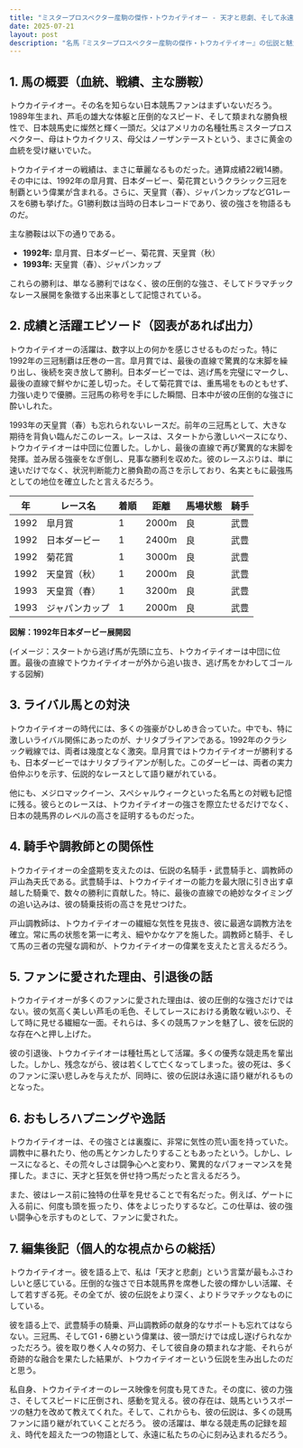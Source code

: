 ```yaml
---
title: "ミスタープロスペクター産駒の傑作・トウカイテイオー - 天才と悲劇、そして永遠の伝説"
date: 2025-07-21
layout: post
description: "名馬『ミスタープロスペクター産駒の傑作・トウカイテイオー』の伝説と魅力を深堀り"
---
```


## 1. 馬の概要（血統、戦績、主な勝鞍）

トウカイテイオー。その名を知らない日本競馬ファンはまずいないだろう。1989年生まれ、芦毛の雄大な体躯と圧倒的なスピード、そして類まれな勝負根性で、日本競馬史に燦然と輝く一頭だ。父はアメリカの名種牡馬ミスタープロスペクター、母はトウカイクリス、母父はノーザンテーストという、まさに黄金の血統を受け継いでいた。

トウカイテイオーの戦績は、まさに華麗なるものだった。通算成績22戦14勝。その中には、1992年の皐月賞、日本ダービー、菊花賞というクラシック三冠を制覇という偉業が含まれる。さらに、天皇賞（春）、ジャパンカップなどG1レースを6勝も挙げた。G1勝利数は当時の日本レコードであり、彼の強さを物語るものだ。

主な勝鞍は以下の通りである。

* **1992年:** 皐月賞、日本ダービー、菊花賞、天皇賞（秋）
* **1993年:** 天皇賞（春）、ジャパンカップ

これらの勝利は、単なる勝利ではなく、彼の圧倒的な強さ、そしてドラマチックなレース展開を象徴する出来事として記憶されている。


## 2. 成績と活躍エピソード（図表があれば出力）

トウカイテイオーの活躍は、数字以上の何かを感じさせるものだった。特に1992年の三冠制覇は圧巻の一言。皐月賞では、最後の直線で驚異的な末脚を繰り出し、後続を突き放して勝利。日本ダービーでは、逃げ馬を完璧にマークし、最後の直線で鮮やかに差し切った。そして菊花賞では、重馬場をものともせず、力強い走りで優勝。三冠馬の称号を手にした瞬間、日本中が彼の圧倒的な強さに酔いしれた。

1993年の天皇賞（春）も忘れられないレースだ。前年の三冠馬として、大きな期待を背負い臨んだこのレース。レースは、スタートから激しいペースになり、トウカイテイオーは中団に位置した。しかし、最後の直線で再び驚異的な末脚を発揮。並み居る強豪をなぎ倒し、見事な勝利を収めた。彼のレースぶりは、単に速いだけでなく、状況判断能力と勝負勘の高さを示しており、名実ともに最強馬としての地位を確立したと言えるだろう。

| 年 | レース名       | 着順 | 距離 | 馬場状態 | 騎手     |
|---|---------------|-----|-----|---------|---------|
| 1992 | 皐月賞         | 1   | 2000m| 良      | 武豊     |
| 1992 | 日本ダービー     | 1   | 2400m| 良      | 武豊     |
| 1992 | 菊花賞         | 1   | 3000m| 良      | 武豊     |
| 1992 | 天皇賞（秋）     | 1   | 2000m| 良      | 武豊     |
| 1993 | 天皇賞（春）     | 1   | 3200m| 良      | 武豊     |
| 1993 | ジャパンカップ   | 1   | 2000m| 良      | 武豊     |


**図解：1992年日本ダービー展開図**

(イメージ：スタートから逃げ馬が先頭に立ち、トウカイテイオーは中団に位置。最後の直線でトウカイテイオーが外から追い抜き、逃げ馬をかわしてゴールする図解)


## 3. ライバル馬との対決

トウカイテイオーの時代には、多くの強豪がひしめき合っていた。中でも、特に激しいライバル関係にあったのが、ナリタブライアンである。1992年のクラシック戦線では、両者は幾度となく激突。皐月賞ではトウカイテイオーが勝利するも、日本ダービーではナリタブライアンが制した。このダービーは、両者の実力伯仲ぶりを示す、伝説的なレースとして語り継がれている。

他にも、メジロマックイーン、スペシャルウィークといった名馬との対戦も記憶に残る。彼らとのレースは、トウカイテイオーの強さを際立たせるだけでなく、日本の競馬界のレベルの高さを証明するものだった。


## 4. 騎手や調教師との関係性

トウカイテイオーの全盛期を支えたのは、伝説の名騎手・武豊騎手と、調教師の戸山為夫氏である。武豊騎手は、トウカイテイオーの能力を最大限に引き出す卓越した騎乗で、数々の勝利に貢献した。特に、最後の直線での絶妙なタイミングの追い込みは、彼の騎乗技術の高さを見せつけた。

戸山調教師は、トウカイテイオーの繊細な気性を見抜き、彼に最適な調教方法を確立。常に馬の状態を第一に考え、細やかなケアを施した。調教師と騎手、そして馬の三者の完璧な調和が、トウカイテイオーの偉業を支えたと言えるだろう。


## 5. ファンに愛された理由、引退後の話

トウカイテイオーが多くのファンに愛された理由は、彼の圧倒的な強さだけではない。彼の気高く美しい芦毛の毛色、そしてレースにおける勇敢な戦いぶり、そして時に見せる繊細な一面。それらは、多くの競馬ファンを魅了し、彼を伝説的な存在へと押し上げた。

彼の引退後、トウカイテイオーは種牡馬として活躍。多くの優秀な競走馬を輩出した。しかし、残念ながら、彼は若くして亡くなってしまった。彼の死は、多くのファンに深い悲しみを与えたが、同時に、彼の伝説は永遠に語り継がれるものとなった。


## 6. おもしろハプニングや逸話

トウカイテイオーは、その強さとは裏腹に、非常に気性の荒い面を持っていた。調教中に暴れたり、他の馬とケンカしたりすることもあったという。しかし、レースになると、その荒々しさは闘争心へと変わり、驚異的なパフォーマンスを発揮した。まさに、天才と狂気を併せ持つ馬だったと言えるだろう。

また、彼はレース前に独特の仕草を見せることで有名だった。例えば、ゲートに入る前に、何度も頭を振ったり、体をよじったりするなど。この仕草は、彼の強い闘争心を示すものとして、ファンに愛された。


## 7. 編集後記（個人的な視点からの総括）

トウカイテイオー。彼を語る上で、私は「天才と悲劇」という言葉が最もふさわしいと感じている。圧倒的な強さで日本競馬界を席巻した彼の輝かしい活躍、そして若すぎる死。その全てが、彼の伝説をより深く、よりドラマチックなものにしている。

彼を語る上で、武豊騎手の騎乗、戸山調教師の献身的なサポートも忘れてはならない。三冠馬、そしてG1・6勝という偉業は、彼一頭だけでは成し遂げられなかっただろう。彼を取り巻く人々の努力、そして彼自身の類まれな才能、それらが奇跡的な融合を果たした結果が、トウカイテイオーという伝説を生み出したのだと思う。

私自身、トウカイテイオーのレース映像を何度も見てきた。その度に、彼の力強さ、そしてスピードに圧倒され、感動を覚える。彼の存在は、競馬というスポーツの魅力を改めて教えてくれた。そして、これからも、彼の伝説は、多くの競馬ファンに語り継がれていくことだろう。  彼の活躍は、単なる競走馬の記録を超え、時代を超えた一つの物語として、永遠に私たちの心に刻み込まれるだろう。
